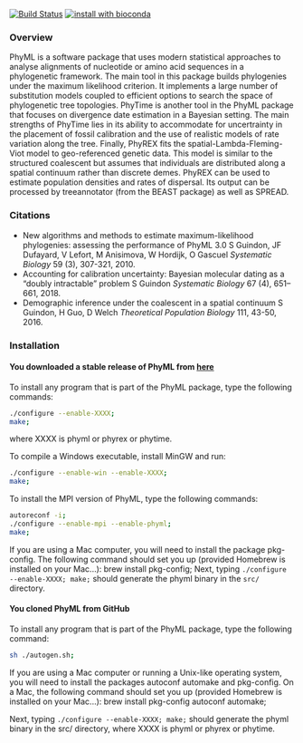 
[![Build Status](https://travis-ci.org/stephaneguindon/phyml.svg?branch=master)](https://travis-ci.org/stephaneguindon/phyml)
[![install with bioconda](https://img.shields.io/badge/install%20with-bioconda-brightgreen.svg?style=flat)](http://bioconda.github.io/recipes/phyml/README.html) 


### Overview

PhyML is a software package that uses modern statistical approaches to analyse alignments of nucleotide or amino acid sequences in a phylogenetic
framework. The main tool in this package builds phylogenies under the maximum likelihood criterion. It implements a large number of substitution
models coupled to efficient options to search the space of phylogenetic tree topologies. PhyTime is another tool in the PhyML package that focuses
on divergence date estimation in a Bayesian setting. The main strengths of PhyTime lies in its ability to accommodate for uncertrainty in the placement of fossil calibration
and the use of realistic models of rate variation along the tree. Finally, PhyREX fits the spatial-Lambda-Fleming-Viot
model to geo-referenced genetic data. This model is similar to the structured coalescent but assumes that individuals are distributed along a spatial continuum rather
than discrete demes. PhyREX can be used to estimate population densities and rates of dispersal. Its output can be processed by treeannotator (from the BEAST package) as well as
SPREAD.

### Citations

- New algorithms and methods to estimate maximum-likelihood phylogenies: assessing the performance of PhyML 3.0 S Guindon, JF Dufayard, V Lefort, M Anisimova, W Hordijk, O Gascuel *Systematic Biology* 59 (3), 307-321, 2010.
- Accounting for calibration uncertainty: Bayesian molecular dating as a “doubly intractable” problem S Guindon *Systematic Biology* 67 (4), 651–661, 2018.
- Demographic inference under the coalescent in a spatial continuum S Guindon, H Guo, D Welch *Theoretical Population Biology* 111, 43-50, 2016.


### Installation

#### You downloaded a stable release  of PhyML from [here](https://github.com/stephaneguindon/phyml/releases) 

To install any program that is part of the PhyML package, type the following commands:

```bash
./configure --enable-XXXX;
make;
```
where XXXX is phyml or phyrex or phytime.

To compile a Windows executable, install MinGW and run:

```bash
./configure --enable-win --enable-XXXX;
make;
```

To install the MPI version of PhyML, type the following commands:

```bash
autoreconf -i;
./configure --enable-mpi --enable-phyml;
make;
```

If you are using a Mac computer, you will need to install the package pkg-config. The
following command should set you up (provided Homebrew is installed on your Mac...):
brew install pkg-config; Next, typing `./configure --enable-XXXX; make;` should generate
the phyml binary in the `src/` directory.



#### You cloned PhyML from GitHub

To install any program that is part of the PhyML package, type the following command:

```bash
sh ./autogen.sh;
```

If you are using a Mac computer or running a Unix-like operating system, you will need 
to install the packages autoconf automake and pkg-config. On a Mac, the following command 
should set you up (provided Homebrew is installed on your Mac...): brew install pkg-config
autoconf automake;

Next, typing `./configure --enable-XXXX; make;` should generate the phyml binary in the src/
directory, where XXXX is phyml or phyrex or phytime.


